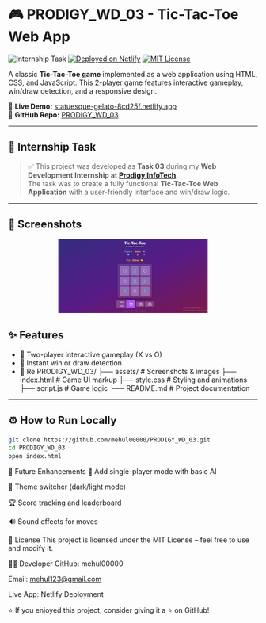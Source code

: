# 🎮 PRODIGY_WD_03 - Tic-Tac-Toe Web App

![Internship Task](https://img.shields.io/badge/Prodigy%20InfoTech-Internship%20Task-blueviolet)
[![Deployed on Netlify](https://img.shields.io/badge/Deployed%20on-Netlify-00C7B7?logo=netlify&logoColor=white)](https://statuesque-gelato-8cd25f.netlify.app/)
[![MIT License](https://img.shields.io/badge/License-MIT-green.svg)](#license)

A classic **Tic-Tac-Toe game** implemented as a web application using HTML, CSS, and JavaScript. This 2-player game features interactive gameplay, win/draw detection, and a responsive design.

🔗 **Live Demo:** [statuesque-gelato-8cd25f.netlify.app](https://statuesque-gelato-8cd25f.netlify.app/)  
📁 **GitHub Repo:** [PRODIGY_WD_03](https://github.com/mehul00000/PRODIGY_WD_03)

---

## 📌 Internship Task

> ✅ This project was developed as **Task 03** during my **Web Development Internship at [Prodigy InfoTech](https://prodigyinfotech.dev/)**.  
> The task was to create a fully functional **Tic-Tac-Toe Web Application** with a user-friendly interface and win/draw logic.

---
## 📸 Screenshots

<p align="center">
  <img src="https://github.com/HENRY-AIFST/PRODIGY_WD_03/blob/main/dist/assest/cross1.png" alt="Tic-Tac-Toe UI" width="60%" />
  </p>


## ✨ Features

- 🎯 Two-player interactive gameplay (X vs O)
- 🚀 Instant win or draw detection
- 🔁 Re
PRODIGY_WD_03/
├── assets/ # Screenshots & images
├── index.html # Game UI markup
├── style.css # Styling and animations
├── script.js # Game logic
└── README.md # Project documentation


---

## ⚙️ How to Run Locally

```bash
git clone https://github.com/mehul00000/PRODIGY_WD_03.git
cd PRODIGY_WD_03
open index.html
```
🌟 Future Enhancements
🤖 Add single-player mode with basic AI

🎨 Theme switcher (dark/light mode)

🏆 Score tracking and leaderboard

🔊 Sound effects for moves

📄 License
This project is licensed under the MIT License – feel free to use and modify it.

👨‍💻 Developer
GitHub: mehul00000

Email: mehul123@gmail.com

Live App: Netlify Deployment

⭐ If you enjoyed this project, consider giving it a ⭐ on GitHub!


